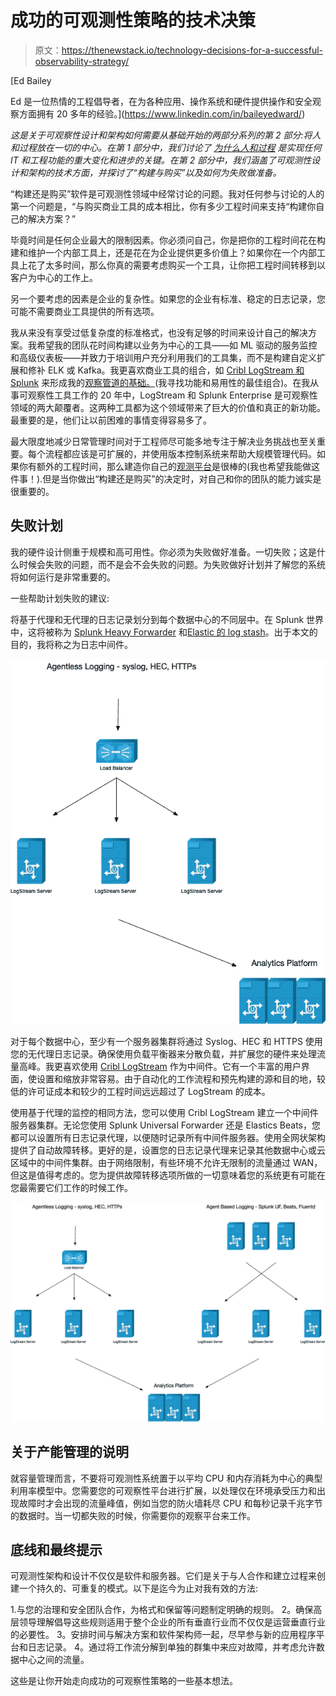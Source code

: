 # 成功的可观测性策略的技术决策

> 原文：<https://thenewstack.io/technology-decisions-for-a-successful-observability-strategy/>

[](https://www.linkedin.com/in/baileyedward/)

 [Ed Bailey

Ed 是一位热情的工程倡导者，在为各种应用、操作系统和硬件提供操作和安全观察方面拥有 20 多年的经验。](https://www.linkedin.com/in/baileyedward/) [](https://www.linkedin.com/in/baileyedward/)

*这是关于可观察性设计和架构如何需要从基础开始的两部分系列的第 2 部分:将人和过程放在一切的中心。在第 1 部分中，我们讨论了* [*为什么人和过程*](https://thenewstack.io/observability-design-and-architecture-the-fundamentals/) *是实现任何 IT 和工程功能的重大变化和进步的关键。在第 2 部分中，我们涵盖了可观测性设计和架构的技术方面，并探讨了“构建与购买”以及如何为失败做准备。*

“构建还是购买”软件是可观测性领域中经常讨论的问题。我对任何参与讨论的人的第一个问题是，“与购买商业工具的成本相比，你有多少工程时间来支持“构建你自己的解决方案？”

毕竟时间是任何企业最大的限制因素。你必须问自己，你是把你的工程时间花在构建和维护一个内部工具上，还是花在为企业提供更多价值上？如果你在一个内部工具上花了太多时间，那么你真的需要考虑购买一个工具，让你把工程时间转移到以客户为中心的工作上。

另一个要考虑的因素是企业的复杂性。如果您的企业有标准、稳定的日志记录，您可能不需要商业工具提供的所有选项。

我从来没有享受过低复杂度的标准格式，也没有足够的时间来设计自己的解决方案。我希望我的团队花时间构建以业务为中心的工具——如 ML 驱动的服务监控和高级仪表板——并致力于培训用户充分利用我们的工具集，而不是构建自定义扩展和修补 ELK 或 Kafka。我更喜欢商业工具的组合，如 [Cribl LogStream 和 Splunk](https://cribl.io/blog/improving-splunk-performance/?utm_campaign=thewnewstackreferral&utm_medium=sponsoredarticle&utm_source=thenewstack&utm_content=hyperlinktextcribllogstreamandsplunk) 来形成我的[观察管道的基础。](https://cribl.io/blog/building-an-observability-pipeline-on-top-of-open-source-apache-nifi-logstash-or-fluentd-a-journey/?utm_campaign=thewnewstackreferral&utm_medium=sponsoredarticle&utm_source=thenewstack&utm_content=hyperlinktextobservabilitypipeline)(我寻找功能和易用性的最佳组合)。在我从事可观察性工具工作的 20 年中，LogStream 和 Splunk Enterprise 是可观察性领域的两大颠覆者。这两种工具都为这个领域带来了巨大的价值和真正的新功能。最重要的是，他们让以前困难的事情变得容易多了。

最大限度地减少日常管理时间对于工程师尽可能多地专注于解决业务挑战也至关重要。每个流程都应该是可扩展的，并使用版本控制系统来帮助大规模管理代码。如果你有额外的工程时间，那么建造你自己的[观测平台](https://thenewstack.io/monitoring-and-observability-whats-the-difference-and-why-does-it-matter/)是很棒的(我也希望我能做这件事！).但是当你做出“构建还是购买”的决定时，对自己和你的团队的能力诚实是很重要的。

## **失败计划**

我的硬件设计侧重于规模和高可用性。你必须为失败做好准备。一切失败；这是什么时候会失败的问题，而不是会不会失败的问题。为失败做好计划并了解您的系统将如何运行是非常重要的。

一些帮助计划失败的建议:

将基于代理和无代理的日志记录划分到每个数据中心的不同层中。在 Splunk 世界中，这将被称为 [Splunk Heavy Forwarder](https://docs.splunk.com/Splexicon:Heavyforwarder) 和[Elastic 的 log stash](https://www.elastic.co/guide/en/logstash/current/introduction.html)。出于本文的目的，我将称之为日志中间件。

[![](img/969ad670d2d343dd104072c4d74bd8bb.png)](https://cdn.thenewstack.io/media/2021/07/5765fc02-image2.png)

对于每个数据中心，至少有一个服务器集群将通过 Syslog、HEC 和 HTTPS 使用您的无代理日志记录。确保使用负载平衡器来分散负载，并扩展您的硬件来处理流量高峰。我更喜欢使用 [Cribl LogStream](https://cribl.io/logstream/?utm_campaign=thewnewstackreferral&utm_medium=sponsoredarticle&utm_source=thenewstack&utm_content=hyperlinktextcribllogstream) 作为中间件。它有一个丰富的用户界面，使设置和缩放非常容易。由于自动化的工作流程和预先构建的源和目的地，较低的许可证成本和较少的工程时间远远超过了 LogStream 的成本。

使用基于代理的监控的相同方法，您可以使用 Cribl LogStream 建立一个中间件服务器集群。无论您使用 Splunk Universal Forwarder 还是 Elastics Beats，您都可以设置所有日志记录代理，以便随时记录所有中间件服务器。使用全网状架构提供了自动故障转移。更好的是，设置您的日志记录代理来记录其他数据中心或云区域中的中间件集群。由于网络限制，有些环境不允许无限制的流量通过 WAN，但这是值得考虑的。您为提供故障转移选项所做的一切意味着您的系统更有可能在您最需要它们工作的时候工作。

[![](img/8bcc64918c0f9c39b701ec516927818d.png)](https://cdn.thenewstack.io/media/2021/07/a594b822-image1.png)

## **关于产能管理的说明**

就容量管理而言，不要将可观测性系统置于以平均 CPU 和内存消耗为中心的典型利用率模型中。您需要您的可观察性平台进行扩展，以处理仅在环境承受压力和出现故障时才会出现的流量峰值，例如当您的防火墙耗尽 CPU 和每秒记录千兆字节的数据时。当一切都失败的时候，你需要你的观察平台来工作。

## **底线和最终提示**

可观测性架构和设计不仅仅是软件和服务器。它们是关于与人合作和建立过程来创建一个持久的、可重复的模式。以下是迄今为止对我有效的方法:

1.与您的治理和安全团队合作，为格式和保留等问题制定明确的规则。
2。确保高层领导理解倡导这些规则适用于整个企业的所有垂直行业而不仅仅是运营垂直行业的必要性。
3。安排时间与解决方案和软件架构师一起，尽早参与新的应用程序平台和日志记录。
4。通过将工作流分解到单独的群集中来应对故障，并考虑允许数据中心之间的流量。

这些是让你开始走向成功的可观察性策略的一些基本想法。

<svg xmlns:xlink="http://www.w3.org/1999/xlink" viewBox="0 0 68 31" version="1.1"><title>Group</title> <desc>Created with Sketch.</desc></svg>